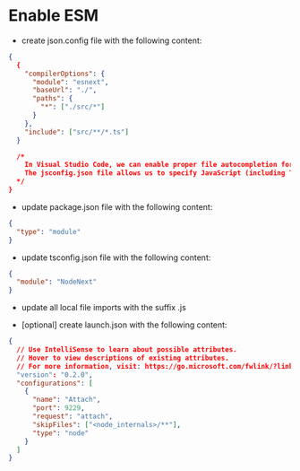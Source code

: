 # Enable ESM

- create json.config file with the following content:

```json
{
  {
    "compilerOptions": {
      "module": "esnext",
      "baseUrl": "./",
      "paths": {
        "*": ["./src/*"]
      }
    },
    "include": ["src/**/*.ts"]
  }

  /*
    In Visual Studio Code, we can enable proper file autocompletion for TypeScript projects using ESM (ECMAScript modules) by configuring the jsconfig.json file.
    The jsconfig.json file allows us to specify JavaScript (including TypeScript) project settings, including module resolution.
  */
}
```

- update package.json file with the following content:

```json
{
  "type": "module"
}
```

- update tsconfig.json file with the following content:

```json
{
  "module": "NodeNext"
}
```

- update all local file imports with the suffix .js

- [optional] create launch.json with the following content:

```json
{
  // Use IntelliSense to learn about possible attributes.
  // Hover to view descriptions of existing attributes.
  // For more information, visit: https://go.microsoft.com/fwlink/?linkid=830387
  "version": "0.2.0",
  "configurations": [
    {
      "name": "Attach",
      "port": 9229,
      "request": "attach",
      "skipFiles": ["<node_internals>/**"],
      "type": "node"
    }
  ]
}
```
